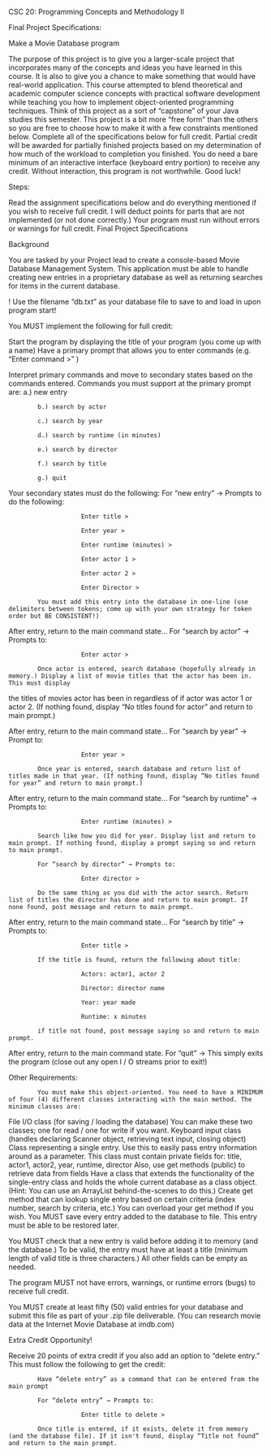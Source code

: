 CSC 20: Programming Concepts and Methodology II


Final Project Specifications:

Make a Movie Database program

The purpose of this project is to give you a larger-scale project that incorporates many of the concepts and ideas you have learned in this course. 
It is also to give you a chance to make something that would have real-world application. This course attempted to blend theoretical and academic 
computer science concepts with practical software development while teaching you how to implement object-oriented programming techniques. Think of 
this project as a sort of “capstone” of your Java studies this semester. This project is a bit more “free form” than the others so you are free to 
choose how to make it with a few constraints mentioned below. Complete all of the specifications below for full credit. Partial credit will be 
awarded for partially finished projects based on my determination of how much of the workload to completion you finished. You do need a bare minimum 
of an interactive interface (keyboard entry portion) to receive any credit. Without interaction, this program is not worthwhile. Good luck!

Steps:

Read the assignment specifications below and do everything mentioned if you wish to receive full credit. I will deduct points for parts that are not 
implemented (or not done correctly.) Your program must run without errors or warnings for full credit.
Final Project Specifications

Background

You are tasked by your Project lead to create a console-based Movie Database Management System. This application must be able to handle creating new 
entries in a proprietary database as well as returning searches for items in the current database.

! Use the filename “db.txt” as your database file to save to and load in upon program start!

You MUST implement the following for full credit:

Start the program by displaying the title of your program (you come up with a name)
Have a primary prompt that allows you to enter commands
            (e.g. “Enter command >” )

Interpret primary commands and move to secondary states based on the commands entered. Commands you must support at the primary prompt are:
            a.) new entry

            b.) search by actor

            c.) search by year

            d.) search by runtime (in minutes)

            e.) search by director

            f.) search by title

            g.) quit

Your secondary states must do the following:
            For “new entry” → Prompts to do the following:     

                        Enter title >

                        Enter year >

                        Enter runtime (minutes) >

                        Enter actor 1 >

                        Enter actor 2 >

                        Enter Director >

            You must add this entry into the database in one-line (use delimiters between tokens; come up with your own strategy for token order but BE CONSISTENT!)  

After entry, return to the main command state...
            For “search by actor” → Prompts to:

                        Enter actor >

            Once actor is entered, search database (hopefully already in memory.) Display a list of movie titles that the actor has been in. This must display 
the titles of movies actor has been in regardless of if actor was actor 1 or actor 2. (If nothing found, display “No titles found for actor” and return to main prompt.)

After entry, return to the main command state...
            For “search by year” → Prompt to:

                        Enter year >

            Once year is entered, search database and return list of titles made in that year. (If nothing found, display “No titles found for year” and return to main prompt.)

After entry, return to the main command state...
            For “search by runtime” → Prompts to:

                        Enter runtime (minutes) >

            Search like how you did for year. Display list and return to main prompt. If nothing found, display a prompt saying so and return to main prompt.

            For “search by director” → Prompts to:

                        Enter director >

            Do the same thing as you did with the actor search. Return list of titles the director has done and return to main prompt. If none found, post message and return to main prompt.

After entry, return to the main command state...
            For “search by title” → Prompts to:

                        Enter title >

            If the title is found, return the following about title:

                        Actors: actor1, actor 2

                        Director: director name

                        Year: year made

                        Runtime: x minutes

            if title not found, post message saying so and return to main prompt.

After entry, return to the main command state.
            For “quit” → This simply exits the program (close out any open I / O streams prior to exit!)

Other Requirements:

            You must make this object-oriented. You need to have a MINIMUM of four (4) different classes interacting with the main method. The minimum classes are:

File I/O class (for saving / loading the database) You can make these two classes; one for read / one for write if you want.
Keyboard input class (handles declaring Scanner object, retrieving text input, closing object)
Class representing a single entry. Use this to easily pass entry information around as a parameter. This class must contain private fields for:
title, actor1, actor2, year, runtime, director
Also, use get methods (public) to retrieve data from fields
Have a class that extends the functionality of the single-entry class and holds the whole current database as a class object. (Hint: You can use an ArrayList behind-the-scenes to do this.)
Create get method that can lookup single entry based on certain criteria (index number, search by criteria, etc.) You can overload your get method if you wish.
You MUST save every entry added to the database to file. This entry must be able to be restored later.

You MUST check that a new entry is valid before adding it to memory (and the database.) To be valid, the entry must have at least a title (minimum length of valid title is three characters.) 
All other fields can be empty as needed.

The program MUST not have errors, warnings, or runtime errors (bugs) to receive full credit.

You MUST create at least fifty (50) valid entries for your database and submit this file as part of your .zip file deliverable. (You can research movie data at the Internet Movie Database at imdb.com)

Extra Credit Opportunity!

Receive 20 points of extra credit if you also add an option to “delete entry.” This must follow the following to get the credit:

            Have “delete entry” as a command that can be entered from the main prompt

            For “delete entry” → Prompts to:

                        Enter title to delete >

            Once title is entered, if it exists, delete it from memory (and the database file). If it isn't found, display “Title not found” and return to the main prompt.
